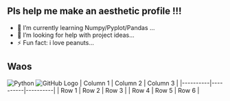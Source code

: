 ## Pls help me make an aesthetic profile !!!

<!--
**Marioriatto/marioriatto** is a ✨ _special_ ✨ repository because its `README.md` (this file) appears on your GitHub profile.

Here are some ideas to get you started:
-->
- 🌱 I’m currently learning Numpy/Pyplot/Pandas ...
- 🤔 I’m looking for help with project ideas...
- ⚡ Fun fact: i love peanuts...
## Waos
![Python](https://img.shields.io/badge/python-3670A0?style=for-the-badge&logo=python&logoColor=ffdd54)
![GitHub Logo](/images/logo.png)
| Column 1 | Column 2 | Column 3 |
|----------|----------|----------|
| Row 1 | Row 2 | Row 3 |
| Row 4 | Row 5 | Row 6 |

